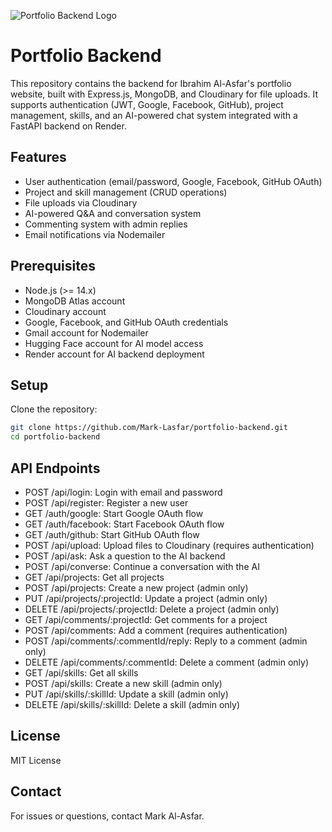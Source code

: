![Portfolio Backend Logo](https://raw.githubusercontent.com/Mark-Lasfar/portfolio-markk/3abf6a0ddd4c22814556390a9449452ef7ff7c91/frontend/public/assets/img/logo.svg)
# Portfolio Backend

This repository contains the backend for Ibrahim Al-Asfar's portfolio website, built with Express.js, MongoDB, and Cloudinary for file uploads. It supports authentication (JWT, Google, Facebook, GitHub), project management, skills, and an AI-powered chat system integrated with a FastAPI backend on Render.

## Features
- User authentication (email/password, Google, Facebook, GitHub OAuth)
- Project and skill management (CRUD operations)
- File uploads via Cloudinary
- AI-powered Q&A and conversation system
- Commenting system with admin replies
- Email notifications via Nodemailer

## Prerequisites
- Node.js (>= 14.x)
- MongoDB Atlas account
- Cloudinary account
- Google, Facebook, and GitHub OAuth credentials
- Gmail account for Nodemailer
- Hugging Face account for AI model access
- Render account for AI backend deployment

## Setup
 Clone the repository:
   ```bash
   git clone https://github.com/Mark-Lasfar/portfolio-backend.git
   cd portfolio-backend

```
## API Endpoints
- POST /api/login: Login with email and password
- POST /api/register: Register a new user
- GET /auth/google: Start Google OAuth flow
- GET /auth/facebook: Start Facebook OAuth flow
- GET /auth/github: Start GitHub OAuth flow
- POST /api/upload: Upload files to Cloudinary (requires authentication)
- POST /api/ask: Ask a question to the AI backend
- POST /api/converse: Continue a conversation with the AI
- GET /api/projects: Get all projects
- POST /api/projects: Create a new project (admin only)
- PUT /api/projects/:projectId: Update a project (admin only)
- DELETE /api/projects/:projectId: Delete a project (admin only)
- GET /api/comments/:projectId: Get comments for a project
- POST /api/comments: Add a comment (requires authentication)
- POST /api/comments/:commentId/reply: Reply to a comment (admin only)
- DELETE /api/comments/:commentId: Delete a comment (admin only)
- GET /api/skills: Get all skills
- POST /api/skills: Create a new skill (admin only)
- PUT /api/skills/:skillId: Update a skill (admin only)
- DELETE /api/skills/:skillId: Delete a skill (admin only)

## License

MIT License
## Contact

For issues or questions, contact Mark Al-Asfar.
